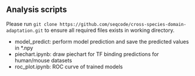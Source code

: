 ## Analysis scripts

Please run ```git clone https://github.com/seqcode/cross-species-domain-adaptation.git```  to ensure all required files exists in working directory.


- model_predict: perform model prediction and save the predicted values in *.npy
- piechart.ipynb: draw piechart for TF binding predictions for human/mouse datasets
- roc_plot.ipynb: ROC curve of trained models
